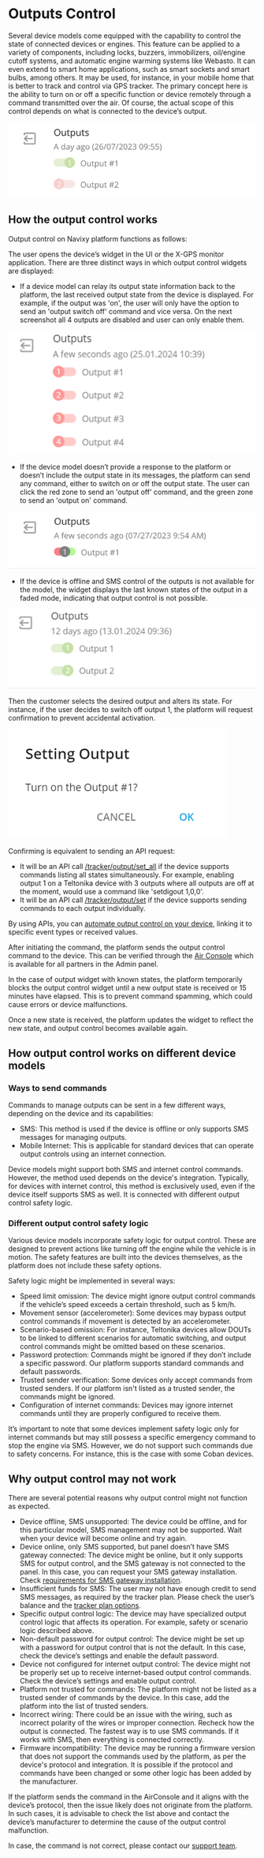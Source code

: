 # Outputs Control

Several device models come equipped with the capability to control the state of connected devices or engines. This feature can be applied to a variety of components, including locks, buzzers, immobilizers, oil/engine cutoff systems, and automatic engine warming systems like Webasto. It can even extend to smart home applications, such as smart sockets and smart bulbs, among others. It may be used, for instance, in your mobile home that is better to track and control via GPS tracker. The primary concept here is the ability to turn on or off a specific function or device remotely through a command transmitted over the air. Of course, the actual scope of this control depends on what is connected to the device’s output.

![Output control widget example](attachments/imagen-20230727-155729.png)

## How the output control works

Output control on Navixy platform functions as follows:

The user opens the device’s widget in the UI or the X-GPS monitor application. There are three distinct ways in which output control widgets are displayed:

* If a device model can relay its output state information back to the platform, the last received output state from the device is displayed. For example, if the output was 'on', the user will only have the option to send an 'output switch off' command and vice versa. On the next screenshot all 4 outputs are disabled and user can only enable them.

![How output control works with online device and known states](attachments/image-20240125-094039.png)

* If the device model doesn’t provide a response to the platform or doesn’t include the output state in its messages, the platform can send any command, either to switch on or off the output state. The user can click the red zone to send an 'output off' command, and the green zone to send an 'output on' command.

![How output control works with stateless devices](attachments/image-20240125-093603.png)

* If the device is offline and SMS control of the outputs is not available for the model, the widget displays the last known states of the output in a faded mode, indicating that output control is not possible.

![How output control works on offline device](attachments/image-20240125-093342.png)

Then the customer selects the desired output and alters its state. For instance, if the user decides to switch off output 1, the platform will request confirmation to prevent accidental activation.

![Outputs state change confirmation](attachments/image-20240125-095825.png)

Confirming is equivalent to sending an API request:

* It will be an API call [/tracker/output/set\_all](https://www.navixy.com/docs/navixy-api/user-api/backend-api/resources/tracking/tracker/output#set_all) if the device supports commands listing all states simultaneously. For example, enabling output 1 on a Teltonika device with 3 outputs where all outputs are off at the moment, would use a command like 'setdigout 1,0,0'.
* It will be an API call [/tracker/output/set](https://www.navixy.com/docs/navixy-api/user-api/backend-api/resources/tracking/tracker/output#set) if the device supports sending commands to each output individually.

By using APIs, you can [automate output control on your device](https://www.navixy.com/blog/cloud-functions-for-tailored-vehicle-telematics-solutions/?utm-source=slack), linking it to specific event types or received values.

After initiating the command, the platform sends the output control command to the device. This can be verified through the [Air Console](https://app.gitbook.com/s/KdgeXg71LpaDrwexQYwp/devices/air-console) which is available for all partners in the Admin panel.

In the case of output widget with known states, the platform temporarily blocks the output control widget until a new output state is received or 15 minutes have elapsed. This is to prevent command spamming, which could cause errors or device malfunctions.

Once a new state is received, the platform updates the widget to reflect the new state, and output control becomes available again.

## How output control works on different device models

### Ways to send commands

Commands to manage outputs can be sent in a few different ways, depending on the device and its capabilities:

* SMS: This method is used if the device is offline or only supports SMS messages for managing outputs.
* Mobile Internet: This is applicable for standard devices that can operate output controls using an internet connection.

Device models might support both SMS and internet control commands. However, the method used depends on the device's integration. Typically, for devices with internet control, this method is exclusively used, even if the device itself supports SMS as well. It is connected with different output control safety logic.

### Different output control safety logic

Various device models incorporate safety logic for output control. These are designed to prevent actions like turning off the engine while the vehicle is in motion. The safety features are built into the devices themselves, as the platform does not include these safety options.

Safety logic might be implemented in several ways:

* Speed limit omission: The device might ignore output control commands if the vehicle’s speed exceeds a certain threshold, such as 5 km/h.
* Movement sensor (accelerometer): Some devices may bypass output control commands if movement is detected by an accelerometer.
* Scenario-based omission: For instance, Teltonika devices allow DOUTs to be linked to different scenarios for automatic switching, and output control commands might be omitted based on these scenarios.
* Password protection: Commands might be ignored if they don’t include a specific password. Our platform supports standard commands and default passwords.
* Trusted sender verification: Some devices only accept commands from trusted senders. If our platform isn't listed as a trusted sender, the commands might be ignored.
* Configuration of internet commands: Devices may ignore internet commands until they are properly configured to receive them.

It’s important to note that some devices implement safety logic only for internet commands but may still possess a specific emergency command to stop the engine via SMS. However, we do not support such commands due to safety concerns. For instance, this is the case with some Coban devices.

## Why output control may not work

There are several potential reasons why output control might not function as expected.

* Device offline, SMS unsupported: The device could be offline, and for this particular model, SMS management may not be supported. Wait when your device will become online and try again.
* Device online, only SMS supported, but panel doesn’t have SMS gateway connected: The device might be online, but it only supports SMS for output control, and the SMS gateway is not connected to the panel. In this case, you can request your SMS gateway installation. Check [requirements for SMS gateway installation](https://app.gitbook.com/s/KdgeXg71LpaDrwexQYwp/settings/messaging-gateways#sms-gateway).
* Insufficient funds for SMS: The user may not have enough credit to send SMS messages, as required by the tracker plan. Please check the user’s balance and the [tracker plan options](https://app.gitbook.com/s/KdgeXg71LpaDrwexQYwp/plans).
* Specific output control logic: The device may have specialized output control logic that affects its operation. For example, safety or scenario logic described above.
* Non-default password for output control: The device might be set up with a password for output control that is not the default. In this case, check the device’s settings and enable the default password.
* Device not configured for internet output control: The device might not be properly set up to receive internet-based output control commands. Check the device’s settings and enable output control.
* Platform not trusted for commands: The platform might not be listed as a trusted sender of commands by the device. In this case, add the platform into the list of trusted senders.
* Incorrect wiring: There could be an issue with the wiring, such as incorrect polarity of the wires or improper connection. Recheck how the output is connected. The fastest way is to use SMS commands. If it works with SMS, then everything is connected correctly.
* Firmware incompatibility: The device may be running a firmware version that does not support the commands used by the platform, as per the device's protocol and integration. It is possible if the protocol and commands have been changed or some other logic has been added by the manufacturer.

If the platform sends the command in the AirConsole and it aligns with the device’s protocol, then the issue likely does not originate from the platform. In such cases, it is advisable to check the list above and contact the device’s manufacturer to determine the cause of the output control malfunction.

In case, the command is not correct, please contact our [support team](mailto:support@navixy.com).
